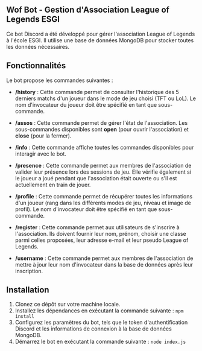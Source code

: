 ## **Wof Bot - Gestion d'Association League of Legends ESGI**

Ce bot Discord a été développé pour gérer l'association League of Legends à l'école ESGI. Il utilise une base de données MongoDB pour stocker toutes les données nécessaires.

## Fonctionnalités

Le bot propose les commandes suivantes :

- **/history** : Cette commande permet de consulter l'historique des 5 derniers matchs d'un joueur dans le mode de jeu choisi (TFT ou LoL). Le nom d'invocateur du joueur doit être spécifié en tant que sous-commande.

- **/assos** : Cette commande permet de gérer l'état de l'association. Les sous-commandes disponibles sont **open** (pour ouvrir l'association) et **close** (pour la fermer).

- **/info** : Cette commande affiche toutes les commandes disponibles pour interagir avec le bot.

- **/presence** : Cette commande permet aux membres de l'association de valider leur présence lors des sessions de jeu. Elle vérifie également si le joueur a joué pendant que l'association était ouverte ou s'il est actuellement en train de jouer.

- **/profile** : Cette commande permet de récupérer toutes les informations d'un joueur (rang dans les différents modes de jeu, niveau et image de profil). Le nom d'invocateur doit être spécifié en tant que sous-commande.

- **/register** : Cette commande permet aux utilisateurs de s'inscrire à l'association. Ils doivent fournir leur nom, prénom, choisir une classe parmi celles proposées, leur adresse e-mail et leur pseudo League of Legends.

- **/username** : Cette commande permet aux membres de l'association de mettre à jour leur nom d'invocateur dans la base de données après leur inscription.

## Installation

1. Clonez ce dépôt sur votre machine locale.
2. Installez les dépendances en exécutant la commande suivante :
```npm install```
3. Configurez les paramètres du bot, tels que le token d'authentification Discord et les informations de connexion à la base de données MongoDB.
4. Démarrez le bot en exécutant la commande suivante :
```node index.js```
